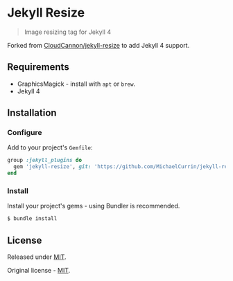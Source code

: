 # Jekyll Resize
> Image resizing tag for Jekyll 4

Forked from [CloudCannon/jekyll-resize](https://github.com/CloudCannon/jekyll-resize) to add Jekyll 4 support.


## Requirements

- GraphicsMagick - install with `apt` or `brew`.
- Jekyll 4


## Installation

### Configure

Add to your project's `Gemfile`:

```ruby
group :jekyll_plugins do
  gem 'jekyll-resize', git: 'https://github.com/MichaelCurrin/jekyll-resize'
end
```

### Install

Install your project's gems - using Bundler is recommended.

```sh
$ bundle install
```


## License

Released under [MIT](/LICENSE).

Original license - [MIT](/LICENSE-source).
